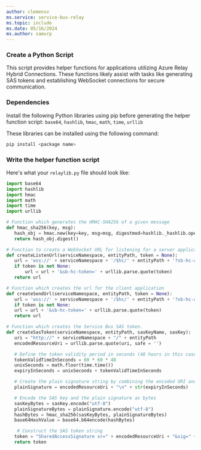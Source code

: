 ```yaml
---
author: clemensv
ms.service: service-bus-relay
ms.topic: include
ms.date: 05/16/2024
ms.author: samurp
---
```


### Create a Python Script

This script provides helper functions for applications utilizing Azure Relay Hybrid Connections. 
These functions likely assist with tasks like generating SAS tokens and establishing WebSocket 
connections for secure communication.

### Dependencies

Install the following Python libraries using pip before generating the helper function script: `base64`, `hashlib`, `hmac`, `math`, `time`, `urllib`

These libraries can be installed using the following command:

```bash
pip install <package name>
```

### Write the helper function script

Here's what your `relaylib.py` file should look like:

 ```python
import base64
import hashlib
import hmac
import math
import time
import urllib

# Function which generates the HMAC-SHA256 of a given message
def hmac_sha256(key, msg):
    hash_obj = hmac.new(key=key, msg=msg, digestmod=hashlib._hashlib.openssl_sha256)
    return hash_obj.digest()

# Function to create a WebSocket URL for listening for a server application
def createListenUrl(serviceNamespace, entityPath, token = None):
    url = 'wss://' + serviceNamespace + '/$hc/' + entityPath + '?sb-hc-action=listen&sb-hc-id=123456'
    if token is not None:
        url = url + '&sb-hc-token=' + urllib.parse.quote(token)
    return url

# Function which creates the url for the client application
def createSendUrl(serviceNamespace, entityPath, token = None):
    url = 'wss://' + serviceNamespace + '/$hc/' + entityPath + '?sb-hc-action=connect&sb-hc-id=123456'
    if token is not None:
	url = url + '&sb-hc-token=' + urllib.parse.quote(token)
    return url

# Function which creates the Service Bus SAS token. 
def createSasToken(serviceNamespace, entityPath, sasKeyName, sasKey):
    uri = "http://" + serviceNamespace + "/" + entityPath
    encodedResourceUri = urllib.parse.quote(uri, safe = '')

    # Define the token validity period in seconds (48 hours in this case)   
    tokenValidTimeInSeconds = 60 * 60 * 48 
    unixSeconds = math.floor(time.time())
    expiryInSeconds = unixSeconds + tokenValidTimeInSeconds

    # Create the plain signature string by combining the encoded URI and the expiry time
    plainSignature = encodedResourceUri + "\n" + str(expiryInSeconds)

    # Encode the SAS key and the plain signature as bytes
    sasKeyBytes = sasKey.encode("utf-8")
    plainSignatureBytes = plainSignature.encode("utf-8")
    hashBytes = hmac_sha256(sasKeyBytes, plainSignatureBytes)
    base64HashValue = base64.b64encode(hashBytes)

     # Construct the SAS token string
    token = "SharedAccessSignature sr=" + encodedResourceUri + "&sig=" +  urllib.parse.quote(base64HashValue) + "&se=" + str(expiryInSeconds) + "&skn=" + sasKeyName
    return token
 ```
